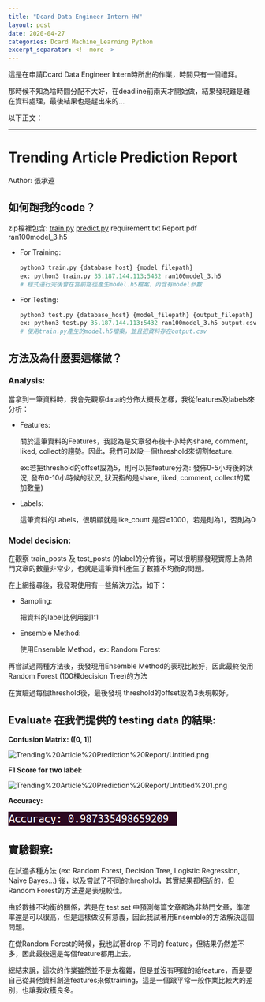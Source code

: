 ```yaml
---
title: "Dcard Data Engineer Intern HW"
layout: post
date: 2020-04-27
categories: Dcard Machine_Learning Python
excerpt_separator: <!--more-->
---
```

這是在申請Dcard Data Engineer Intern時所出的作業，時間只有一個禮拜。

那時候不知為啥時間分配不大好，在deadline前兩天才開始做，結果發現難是難在資料處理，最後結果也是趕出來的...

<!--more-->
以下正文：

---

# Trending Article Prediction Report

Author: 張承遠

## 如何跑我的code？

zip檔裡包含: [train.py](http://train.py) [predict.py](http://predict.py) requirement.txt Report.pdf ran100model_3.h5

- For Training:

    ```python
    python3 train.py {database_host} {model_filepath}
    ex: python3 train.py 35.187.144.113:5432 ran100model_3.h5
    # 程式運行完後會在當前路徑產生model.h5檔案，內含有model參數
    ```

- For Testing:

    ```python
    python3 test.py {database_host} {model_filepath} {output_filepath}
    ex: python3 test.py 35.187.144.113:5432 ran100model_3.h5 output.csv
    # 使用train.py產生的model.h5檔案，並且把資料存在output.csv
    ```

## 方法及為什麼要這樣做？

### Analysis:

當拿到一筆資料時，我會先觀察data的分佈大概長怎樣，我從features及labels來分析：

- Features:

    關於這筆資料的Features，我認為是文章發布後十小時內share, comment, liked, collect的趨勢。因此，我們可以設一個threshold來切割feature. 

    ex:若把threshold的offset設為5，則可以把feature分為: 發佈0-5小時後的狀況, 發布0-10小時候的狀況, 狀況指的是share, liked, comment, collect的累加數量)

- Labels:

    這筆資料的Labels，很明顯就是like_count 是否≥1000，若是則為1，否則為0

### Model decision:

在觀察 train_posts 及 test_posts 的label的分佈後，可以很明顯發現實際上為熱門文章的數量非常少，也就是這筆資料產生了數據不均衡的問題。

在上網搜尋後，我發現使用有一些解決方法，如下：

- Sampling:

    把資料的label比例用到1:1 

- Ensemble Method:

    使用Ensemble Method，ex: Random Forest

再嘗試過兩種方法後，我發現用Ensemble Method的表現比較好，因此最終使用Random Forest (100棵decision Tree)的方法

在實驗過每個threshold後，最後發現 threshold的offset設為3表現較好。

## Evaluate 在我們提供的 testing data 的結果:

**Confusion Matrix: ([0, 1])**

![Trending%20Article%20Prediction%20Report/Untitled.png](https://drive.google.com/drive/u/0/folders/1kl0QxOSMlaQom_mkpkM4Y7BvXMp5bfNh)

**F1 Score for two label:**

![Trending%20Article%20Prediction%20Report/Untitled%201.png](/CyCTW/_posts/img/Untitled1.png)

**Accuracy:**

![Trending%20Article%20Prediction%20Report/Untitled%202.png](_posts/img/Untitled2.png)

## 實驗觀察:

在試過多種方法 (ex: Random Forest, Decision Tree, Logistic Regression, Naive Bayes...) 後，以及嘗試了不同的threshold，其實結果都相近的，但Random Forest的方法還是表現較佳。

由於數據不均衡的關係，若是在 test set 中預測每篇文章都為非熱門文章，準確率還是可以很高，但是這樣做沒有意義，因此我試著用Ensemble的方法解決這個問題。

在做Random Forest的時候，我也試著drop 不同的 feature，但結果仍然差不多，因此最後還是每個feature都用上去。

總結來說，這次的作業雖然並不是太複雜，但是並沒有明確的給feature，而是要自己從其他資料創造features來做training，這是一個跟平常一般作業比較大的差別，也讓我收穫良多。